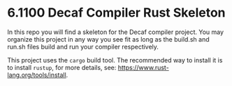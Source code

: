 # 6.1100 Decaf Compiler Rust Skeleton

In this repo you will find a skeleton for the Decaf compiler project. You may organize this project in any way you see fit as long as the build.sh and run.sh files build and run your compiler respectively.

This project uses the `cargo` build tool. The recommended way to install it is to install `rustup`, for more details, see: https://www.rust-lang.org/tools/install.

